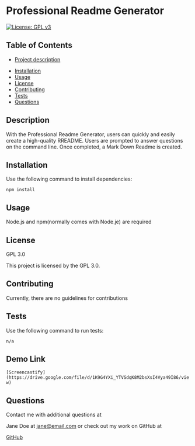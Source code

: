 
 # Professional Readme Generator

  
  [![License: GPL v3](https://img.shields.io/badge/License-GPLv3-blue.svg)](https://www.gnu.org/licenses/gpl-3.0)

 ## Table of Contents
 * [Project description](#Description)
 - [Installation](#Installation)
 - [Usage](#Usage)
 - [License](#License)
 - [Contributing](#Contributing)
 - [Tests](#Tests)
 - [Questions](#Questions)

 ## Description
 With the Professional Readme Generator, users can quickly and easily create a high-quality RREADME.  Users are prompted to answer questions  on the command line.  Once completed, a Mark Down Readme is created.

 ## Installation
 Use the following command to install dependencies:
 
 `
 npm install
 `

 ## Usage
 Node.js and npm(normally comes with Node.je) are required

 ## License
 GPL 3.0

 This project is licensed by the GPL 3.0.
 
 ## Contributing
 Currently, there are no guidelines for contributions

 ## Tests
 
 Use the following command to run tests:
 
 `
 n/a 
 `

 ## Demo Link
 `
 [Screencastify](https://drive.google.com/file/d/1K9G4YXi_YTVSdqK8M2bsXsI4Vya49I86/view)
 `

 ## Questions

 Contact me with additional questions at 

 Jane Doe at jane@email.com or check out my work on GitHub at 

 [GitHub](https://github.com/JaneGithubUser)
 